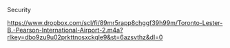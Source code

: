 Security 


https://www.dropbox.com/scl/fi/89mr5rapp8chggf39h99m/Toronto-Lester-B.-Pearson-International-Airport-2.m4a?rlkey=dbo9zu9u02prkttnosxckqle9&st=6azsvthz&dl=0

